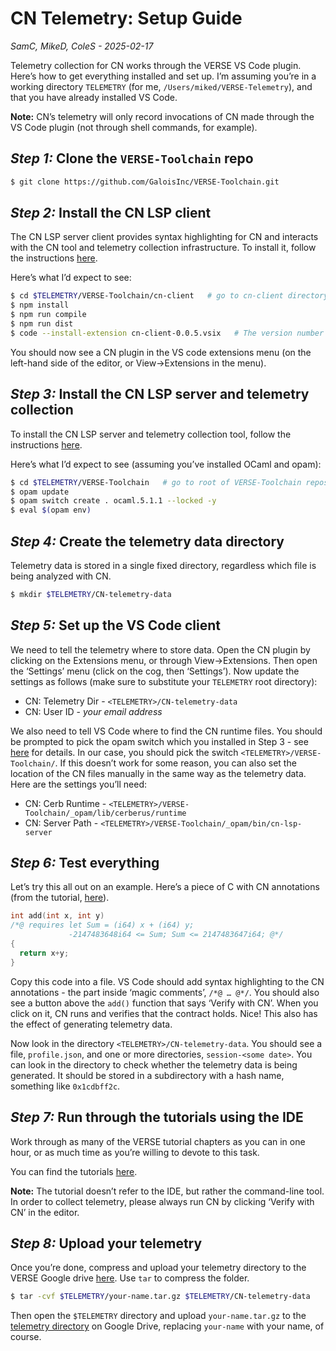 # CN Telemetry: Setup Guide
*SamC, MikeD, ColeS - 2025-02-17*

Telemetry collection for CN works through the VERSE VS Code plugin. Here’s how
to get everything installed and set up. I’m assuming you’re in a working
directory `TELEMETRY` (for me, `/Users/miked/VERSE-Telemetry`), and that you
have already installed VS Code.  

**Note:** CN’s telemetry will only record invocations of CN made through the VS
Code plugin (not through shell commands, for example). 

## *Step 1:* Clone the `VERSE-Toolchain` repo

```sh
$ git clone https://github.com/GaloisInc/VERSE-Toolchain.git
```

## *Step 2:* Install the CN LSP client 

The CN LSP server client provides syntax highlighting for CN and interacts with
the CN tool and telemetry collection infrastructure. To install it, follow the
instructions [here](https://github.com/GaloisInc/VERSE-Toolchain/blob/main/cn-client/README.md#installing). 

Here’s what I’d expect to see: 

```sh
$ cd $TELEMETRY/VERSE-Toolchain/cn-client   # go to cn-client directory 
$ npm install
$ npm run compile
$ npm run dist
$ code --install-extension cn-client-0.0.5.vsix   # The version number may change 
```

You should now see a CN plugin in the VS code extensions menu (on the left-hand
side of the editor, or View-\>Extensions in the menu). 

## *Step 3:* Install the CN LSP server and telemetry collection 

To install the CN LSP server and telemetry collection tool, follow the
instructions [here](https://github.com/GaloisInc/VERSE-Toolchain/blob/main/README.md#installation-and-use). 

Here’s what I’d expect to see (assuming you’ve installed OCaml and opam): 

```sh
$ cd $TELEMETRY/VERSE-Toolchain   # go to root of VERSE-Toolchain repository
$ opam update
$ opam switch create . ocaml.5.1.1 --locked -y
$ eval $(opam env)
```

## *Step 4:* Create the telemetry data directory 

Telemetry data is stored in a single fixed directory, regardless which file is
being analyzed with CN. 

```sh
$ mkdir $TELEMETRY/CN-telemetry-data 
```

## *Step 5:* Set up the VS Code client 

We need to tell the telemetry where to store data. Open the CN plugin by
clicking on the Extensions menu, or through View-\>Extensions. Then open the
‘Settings’ menu (click on the cog, then ‘Settings’). Now update the settings as
follows (make sure to substitute your `TELEMETRY` root directory): 

* CN: Telemetry Dir - `<TELEMETRY>/CN-telemetry-data`  
* CN: User ID - *your email address* 

We also need to tell VS Code where to find the CN runtime files. You should be
prompted to pick the opam switch which you installed in Step 3 - see
[here](https://github.com/GaloisInc/VERSE-Toolchain/tree/main/cn-client#running-cn)
for details. In our case, you should pick the switch
`<TELEMETRY>/VERSE-Toolchain/`. If this doesn’t work for some reason, you can
also set the location of the CN files manually in the same way as the telemetry
data. Here are the settings you’ll need: 

* CN: Cerb Runtime - `<TELEMETRY>/VERSE-Toolchain/_opam/lib/cerberus/runtime`  
* CN: Server Path - `<TELEMETRY>/VERSE-Toolchain/_opam/bin/cn-lsp-server`

## *Step 6:* Test everything 

Let’s try this all out on an example. Here’s a piece of C with CN annotations
(from the tutorial, [here](https://rems-project.github.io/cn-tutorial/getting-started/tutorials/basic-usage/#first-function-specification)). 

```c
int add(int x, int y)
/*@ requires let Sum = (i64) x + (i64) y;
             -2147483648i64 <= Sum; Sum <= 2147483647i64; @*/
{
  return x+y;
}
```

Copy this code into a file. VS Code should add syntax highlighting to the CN
annotations - the part inside ‘magic comments’, `/*@ … @*/`. You should also see
a button above the `add()` function that says ‘Verify with CN’. When you click
on it, CN runs and verifies that the contract holds. Nice\! This also has the
effect of generating telemetry data. 

Now look in the directory `<TELEMETRY>/CN-telemetry-data`. You should see a
file, `profile.json`, and one or more directories, `session-<some date>`. You
can look in the directory to check whether the telemetry data is being
generated. It should be stored in a subdirectory with a hash name, something
like `0x1cdbff2c`. 

## *Step 7:* Run through the tutorials using the IDE

Work through as many of the VERSE tutorial chapters as you can in one hour, or
as much time as you’re willing to devote to this task.

You can find the tutorials
[here](https://rems-project.github.io/cn-tutorial/getting-started/tutorials/). 

**Note:** The tutorial doesn’t refer to the IDE, but rather the command-line
tool. In order to collect telemetry, please always run CN by clicking ‘Verify
with CN’ in the editor. 

## *Step 8:* Upload your telemetry

Once you’re done, compress and upload your telemetry directory to the VERSE
Google drive [here](https://drive.google.com/drive/folders/1l_LPqeLDqbGCmja7bAB1yspH0oMDed-3).
Use `tar` to compress the folder.

```sh
$ tar -cvf $TELEMETRY/your-name.tar.gz $TELEMETRY/CN-telemetry-data
```

Then open the `$TELEMETRY` directory and upload `your-name.tar.gz` to the
[telemetry directory](https://drive.google.com/drive/folders/1l_LPqeLDqbGCmja7bAB1yspH0oMDed-3)
on Google Drive, replacing `your-name` with your name, of course.